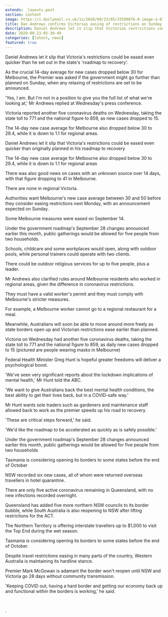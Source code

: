 ```yaml
---
extends: _layouts.post
section: content
image: https://i.dailymail.co.uk/1s/2020/09/23/05/33509876-0-image-a-67_1600834298513.jpg 
title: Dan Andrews confirms Victorias easing of restrictions on Sunday will continue further 
description: Daniel Andrews let it slip that Victorias restrictions could be eased even quicker than originally planned in his roadmap to recovery.  
date: 2020-09-23-05-39-49 
categories: [latest, news] 
featured: true 
--- 
```

Daniel Andrews let it slip that Victoria's restrictions could be eased even quicker than he set out in the state's 'roadmap to recovery'. 

As the crucial 14-day average for new cases dropped below 30 for Melbourne, the Premier was asked if the government might go further than planned on Sunday, when any relaxing of restrictions are set to be announced.

'Yes, I am. But I'm not in a position to give you the full list of what we're looking at,' Mr Andrews replied at Wednesday's press conference.

Victoria reported another five coronavirus deaths on Wednesday, taking the state toll to 771 and the national figure to 859, as new cases dropped to 15.

The 14-day new case average for Melbourne also dropped below 30 to 29.4, while it is down to 1.1 for regional areas.

Daniel Andrews let it slip that Victoria's restrictions could be eased even quicker than originally planned in his roadmap to recovery

The 14-day new case average for Melbourne also dropped below 30 to 29.4, while it is down to 1.1 for regional areas

There was also good news on cases with an unknown source over 14 days, with that figure dropping to 41 in Melbourne.

There are none in regional Victoria.

Authorities want Melbourne's new case average between 30 and 50 before they consider easing restrictions next Monday, with an announcement expected on Sunday.

Some Melbourne measures were eased on September 14.

Under the government roadmap's September 28 changes announced earlier this month, public gatherings would be allowed for five people from two households.

Schools, childcare and some workplaces would open, along with outdoor pools, while personal trainers could operate with two clients.

There could be outdoor religious services for up to five people, plus a leader. 

Mr Andrews also clarified rules around Melbourne residents who worked in regional areas, given the difference in coronavirus restrictions.

They must have a valid worker's permit and they must comply with Melbourne's stricter measures.

For example, a Melbourne worker cannot go to a regional restaurant for a meal. 

Meanwhile, Australians will soon be able to move around more freely as state borders open up and Victorian restrictions ease earlier than planned.

Victoria on Wednesday had another five coronavirus deaths, taking the state toll to 771 and the national figure to 859, as daily new cases dropped to 15 (pictured are people wearing masks in Melbourne)

Federal Health Minister Greg Hunt is hopeful greater freedoms will deliver a psychological boost.

'We've seen very significant reports about the lockdown implications of mental health,' Mr Hunt told the ABC.

'We want to give Australians back the best mental health conditions, the best ability to get their lives back, but in a COVID-safe way.' 

Mr Hunt wants sole traders such as gardeners and maintenance staff allowed back to work as the premier speeds up his road to recovery.

'These are critical steps forward,' he said.

'We'd like the roadmap to be accelerated as quickly as is safely possible.'  

Under the government roadmap's September 28 changes announced earlier this month, public gatherings would be allowed for five people from two households

Tasmania is considering opening its borders to some states before the end of October

NSW recorded six new cases, all of whom were returned overseas travellers in hotel quarantine.

There are only five active coronavirus remaining in Queensland, with no new infections recorded overnight.

Queensland has added five more northern NSW councils to its border bubble, while South Australia is also reopening to NSW after lifting restrictions for the ACT.

The Northern Territory is offering interstate travellers up to $1,000 to visit the Top End during the wet season.

Tasmania is considering opening its borders to some states before the end of October.

Despite travel restrictions easing in many parts of the country, Western Australia is maintaining its hardline stance.

Premier Mark McGowan is adamant the border won't reopen until NSW and Victoria go 28 days without community transmission.

'Keeping COVID out, having a hard border and getting our economy back up and functional within the borders is working,' he said.

 

.

